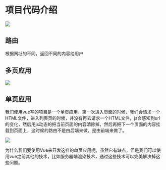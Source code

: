 # 项目代码介绍

![](https://user-gold-cdn.xitu.io/2020/2/28/1708be9786e74ab9?w=999&h=713&f=png&s=89550)

## 路由
根据网址的不同，返回不同的内容给用户

## 多页应用

![](https://user-gold-cdn.xitu.io/2020/2/29/170901dc00cf5489?w=557&h=165&f=png&s=35192)

## 单页应用

我们使用vue写的项目是一个单页应用，第一次进入页面的时候，我们会请求一个HTML文件，进入列表页的时候，并没有再去请求一个HTML文件，js会感知到url的变化，然后用js动态的把当前页面的内容清除掉，然后再把下一个页面的内容挂载到页面上，这时候的路由不是由后端来做，是由前端来做了。

![](https://user-gold-cdn.xitu.io/2020/2/29/170902d1eae1ce92?w=540&h=154&f=png&s=31861)

为什么我们要使用Vue来开发这样的单页应用呢，虽然它有缺点，但是我们可以使用vue之前其他的技术，比如服务器端渲染技术，通过这些技术可以完美解决掉这些问题。